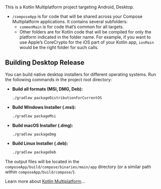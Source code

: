 This is a Kotlin Multiplatform project targeting Android, Desktop.

* `/composeApp` is for code that will be shared across your Compose Multiplatform applications.
  It contains several subfolders:
  - `commonMain` is for code that’s common for all targets.
  - Other folders are for Kotlin code that will be compiled for only the platform indicated in the folder name.
    For example, if you want to use Apple’s CoreCrypto for the iOS part of your Kotlin app,
    `iosMain` would be the right folder for such calls.

## Building Desktop Release

You can build native desktop installers for different operating systems. Run the following commands in the project root directory:

*   **Build all formats (MSI, DMG, Deb):**
    ```bash
    ./gradlew packageDistributionForCurrentOS
    ```

*   **Build Windows Installer (.msi):**
    ```bash
    ./gradlew packageMsi
    ```

*   **Build macOS Installer (.dmg):**
    ```bash
    ./gradlew packageDmg
    ```

*   **Build Linux Installer (.deb):**
    ```bash
    ./gradlew packageDeb
    ```

The output files will be located in the `composeApp/build/compose/binaries/main/app` directory (or a similar path within `composeApp/build/compose/`).

Learn more about [Kotlin Multiplatform](https://www.jetbrains.com/help/kotlin-multiplatform-dev/get-started.html)…
